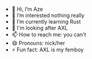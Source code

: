- 👋 Hi, I’m Aze
- 👀 I’m interested nothing really
- 🌱 I’m currently learning Rust
- 💞️ I'm looking after AXL
- 📫 How to reach me: you can't
- 😄 Pronouns: nick/her
- ⚡ Fun fact: AXL is my femboy

